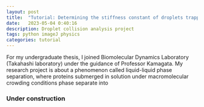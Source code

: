 ```yaml
---
layout: post
title:  "Tutorial: Determining the stiffness constant of droplets trapped by optical tweezers"
date:   2023-05-04 0:40:16
description: Droplet collision analysis project
tags: python imageJ physics
categories: tutorial
---
```

For my undergraduate thesis, I joined Biomolecular Dynamics Laboratory (Takahashi laboratory) under the guidance of Professor Kamagata.
My research project is about a phenomenon called liquid-liquid phase separation, where proteins submerged in solution under macromolecular crowding conditions
phase separate into 

### Under construction